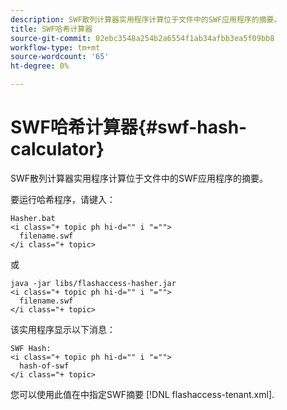 ```yaml
---
description: SWF散列计算器实用程序计算位于文件中的SWF应用程序的摘要。
title: SWF哈希计算器
source-git-commit: 02ebc3548a254b2a6554f1ab34afbb3ea5f09bb8
workflow-type: tm+mt
source-wordcount: '65'
ht-degree: 0%

---
```


# SWF哈希计算器{#swf-hash-calculator}

SWF散列计算器实用程序计算位于文件中的SWF应用程序的摘要。

要运行哈希程序，请键入：

```
Hasher.bat 
<i class="+ topic ph hi-d="" i "="">
  filename.swf
</i class="+ topic>
```

或

```
java -jar libs/flashaccess-hasher.jar 
<i class="+ topic ph hi-d="" i "="">
  filename.swf
</i class="+ topic>
```

该实用程序显示以下消息：

```
SWF Hash: 
<i class="+ topic ph hi-d="" i "="">
  hash-of-swf
</i class="+ topic>
```

您可以使用此值在中指定SWF摘要 [!DNL flashaccess-tenant.xml].
